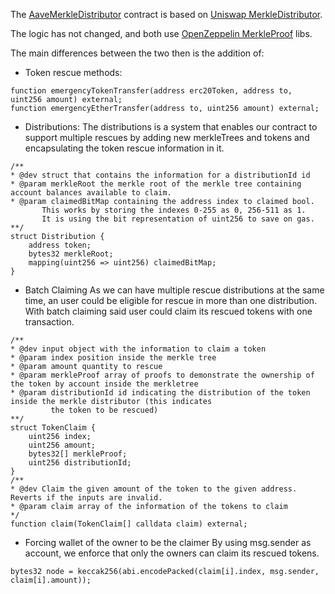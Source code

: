 The [AaveMerkleDistributor](./src/contracts/AaveMerkleDistributor.sol) contract is based on [Uniswap MerkleDistributor](https://github.com/Uniswap/merkle-distributor/blob/master/contracts/MerkleDistributor.sol).

The logic has not changed, and both use [OpenZeppelin MerkleProof](https://github.com/OpenZeppelin/openzeppelin-contracts/blob/master/contracts/utils/cryptography/MerkleProof.sol) libs.

The main differences between the two then is the addition of:

- Token rescue methods:
```
function emergencyTokenTransfer(address erc20Token, address to, uint256 amount) external;
function emergencyEtherTransfer(address to, uint256 amount) external;
```

- Distributions:
The distributions is a system that enables our contract to support multiple rescues by adding new merkleTrees and tokens and encapsulating
the token rescue information in it.
```
/**
* @dev struct that contains the information for a distributionId id
* @param merkleRoot the merkle root of the merkle tree containing account balances available to claim.
* @param claimedBitMap containing the address index to claimed bool.
       This works by storing the indexes 0-255 as 0, 256-511 as 1.
       It is using the bit representation of uint256 to save on gas.
**/
struct Distribution {
    address token;
    bytes32 merkleRoot;
    mapping(uint256 => uint256) claimedBitMap;
}
```

- Batch Claiming
As we can have multiple rescue distributions at the same time, an user could be eligible for rescue in more than one distribution.
With batch claiming said user could claim its rescued tokens with one transaction.
```
/**
* @dev input object with the information to claim a token
* @param index position inside the merkle tree
* @param amount quantity to rescue
* @param merkleProof array of proofs to demonstrate the ownership of the token by account inside the merkletree
* @param distributionId id indicating the distribution of the token inside the merkle distributor (this indicates
         the token to be rescued)
**/
struct TokenClaim {
    uint256 index;
    uint256 amount;
    bytes32[] merkleProof;
    uint256 distributionId;
}
/**
* @dev Claim the given amount of the token to the given address. Reverts if the inputs are invalid.
* @param claim array of the information of the tokens to claim
*/
function claim(TokenClaim[] calldata claim) external;
```

- Forcing wallet of the owner to be the claimer
By using msg.sender as account, we enforce that only the owners can claim its rescued tokens.
```
bytes32 node = keccak256(abi.encodePacked(claim[i].index, msg.sender, claim[i].amount));
```